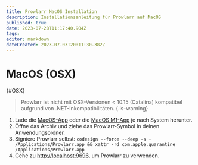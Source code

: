 ```yaml
---
title: Prowlarr MacOS Installation
description: Installationsanleitung für Prowlarr auf MacOS
published: true
date: 2023-07-28T11:17:40.904Z
tags: 
editor: markdown
dateCreated: 2023-07-03T20:11:30.382Z
---
```


# MacOS (OSX)

{#OSX}
  
> Prowlarr ist nicht mit OSX-Versionen < 10.15 (Catalina) kompatibel aufgrund von .NET-Inkompatibilitäten.
{.is-warning}

1. Lade die [MacOS-App](https://prowlarr.servarr.com/v1/update/master/updatefile?os=osx&runtime=netcore&arch=x64&installer=true) oder die [MacOS M1-App](https://prowlarr.servarr.com/v1/update/master/updatefile?os=osx&runtime=netcore&arch=arm64&installer=true) je nach System herunter.
1. Öffne das Archiv und ziehe das Prowlarr-Symbol in deinen Anwendungsordner.
1. Signiere Prowlarr selbst: `codesign --force --deep -s - /Applications/Prowlarr.app && xattr -rd com.apple.quarantine /Applications/Prowlarr.app`
1. Gehe zu <http://localhost:9696>, um Prowlarr zu verwenden.